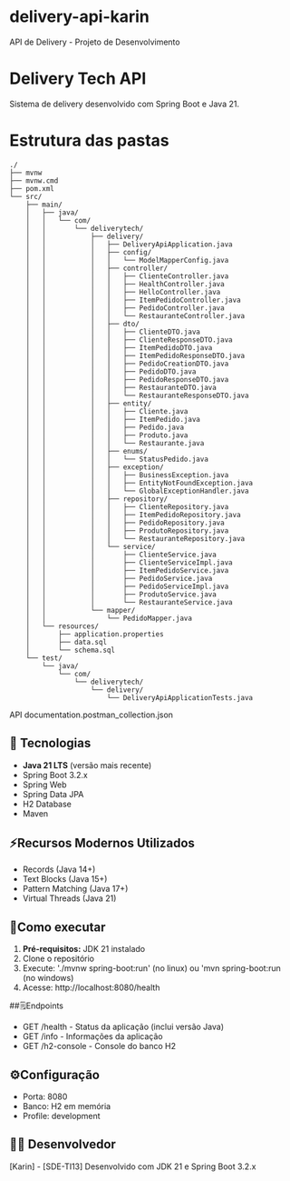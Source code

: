 # delivery-api-karin

API de Delivery - Projeto de Desenvolvimento

# Delivery Tech API

Sistema de delivery desenvolvido com Spring Boot e Java 21.

# Estrutura das pastas

```
./
├── mvnw
├── mvnw.cmd
├── pom.xml
└── src/
    ├── main/
    │   ├── java/
    │   │   └── com/
    │   │       └── deliverytech/
    │   │           ├── delivery/
    │   │           │   ├── DeliveryApiApplication.java
    │   │           │   ├── config/
    │   │           │   │   └── ModelMapperConfig.java
    │   │           │   ├── controller/
    │   │           │   │   ├── ClienteController.java
    │   │           │   │   ├── HealthController.java
    │   │           │   │   ├── HelloController.java
    │   │           │   │   ├── ItemPedidoController.java
    │   │           │   │   ├── PedidoController.java
    │   │           │   │   └── RestauranteController.java
    │   │           │   ├── dto/
    │   │           │   │   ├── ClienteDTO.java
    │   │           │   │   ├── ClienteResponseDTO.java
    │   │           │   │   ├── ItemPedidoDTO.java
    │   │           │   │   ├── ItemPedidoResponseDTO.java
    │   │           │   │   ├── PedidoCreationDTO.java
    │   │           │   │   ├── PedidoDTO.java
    │   │           │   │   ├── PedidoResponseDTO.java
    │   │           │   │   ├── RestauranteDTO.java
    │   │           │   │   └── RestauranteResponseDTO.java
    │   │           │   ├── entity/
    │   │           │   │   ├── Cliente.java
    │   │           │   │   ├── ItemPedido.java
    │   │           │   │   ├── Pedido.java
    │   │           │   │   ├── Produto.java
    │   │           │   │   └── Restaurante.java
    │   │           │   ├── enums/
    │   │           │   │   └── StatusPedido.java
    │   │           │   ├── exception/
    │   │           │   │   ├── BusinessException.java
    │   │           │   │   ├── EntityNotFoundException.java
    │   │           │   │   └── GlobalExceptionHandler.java
    │   │           │   ├── repository/
    │   │           │   │   ├── ClienteRepository.java
    │   │           │   │   ├── ItemPedidoRepository.java
    │   │           │   │   ├── PedidoRepository.java
    │   │           │   │   ├── ProdutoRepository.java
    │   │           │   │   └── RestauranteRepository.java
    │   │           │   └── service/
    │   │           │       ├── ClienteService.java
    │   │           │       ├── ClienteServiceImpl.java
    │   │           │       ├── ItemPedidoService.java
    │   │           │       ├── PedidoService.java
    │   │           │       ├── PedidoServiceImpl.java
    │   │           │       ├── ProdutoService.java
    │   │           │       └── RestauranteService.java
    │   │           └── mapper/
    │   │               └── PedidoMapper.java
    │   └── resources/
    │       ├── application.properties
    │       ├── data.sql
    │       └── schema.sql
    └── test/
        └── java/
            └── com/
                └── deliverytech/
                    └── delivery/
                        └── DeliveryApiApplicationTests.java
```

API documentation.postman_collection.json

## 🚀 Tecnologias

- **Java 21 LTS** (versão mais recente)
- Spring Boot 3.2.x
- Spring Web
- Spring Data JPA
- H2 Database
- Maven

## ⚡Recursos Modernos Utilizados

- Records (Java 14+)
- Text Blocks (Java 15+)
- Pattern Matching (Java 17+)
- Virtual Threads (Java 21)

## 🏃Como executar

1. **Pré-requisitos:** JDK 21 instalado
2. Clone o repositório
3. Execute: './mvnw spring-boot:run' (no linux) ou 'mvn spring-boot:run (no windows)
4. Acesse: http://localhost:8080/health

##🗒️Endpoints

- GET /health - Status da aplicação (inclui versão Java)
- GET /info - Informações da aplicação
- GET /h2-console - Console do banco H2

## ⚙️Configuração

- Porta: 8080
- Banco: H2 em memória
- Profile: development

## 👩‍💻 Desenvolvedor

[Karin] - [SDE-TI13]
Desenvolvido com JDK 21 e Spring Boot 3.2.x
